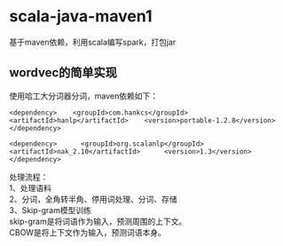 # scala-java-maven1
基于maven依赖，利用scala编写spark，打包jar

## wordvec的简单实现
使用哈工大分词器分词，maven依赖如下：

`<dependency>   
    <groupId>com.hankcs</groupId>   
    <artifactId>hanlp</artifactId>   
    <version>portable-1.2.8</version>   
</dependency>`

`<dependency>     
    <groupId>org.scalanlp</groupId>    
    <artifactId>nak_2.10</artifactId>     
    <version>1.3</version>    
</dependency>`    
  
处理流程：  
1、处理语料  
2、分词，全角转半角、停用词处理、分词、存储  
3、Skip-gram模型训练   
skip-gram是将词语作为输入，预测周围的上下文。   
CBOW是将上下文作为输入，预测词语本身。   


